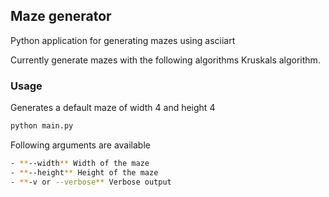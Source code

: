 ## Maze generator
Python application for generating mazes using asciiart

Currently generate mazes with the following algorithms Kruskals algorithm.

### Usage

Generates a default maze of width 4 and height 4
```sh
python main.py
```

Following arguments are available
```sh
- **--width** Width of the maze 
- **--height** Height of the maze 
- **-v or --verbose** Verbose output 
```
